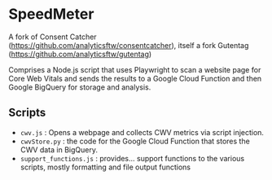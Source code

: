 # SpeedMeter
A fork of Consent Catcher (https://github.com/analyticsftw/consentcatcher), itself a fork Gutentag (https://github.com/analyticsftw/gutentag)

Comprises a Node.js script that uses Playwright to scan a website page for Core Web Vitals and sends the results to a Google Cloud Function and then Google BigQuery for storage and analysis.

## Scripts
* `cwv.js` : Opens a webpage and collects CWV metrics via script injection.
* `cwvStore.py` : the code for the Google Cloud Function that stores the CWV data in BigQuery.
* `support_functions.js` : provides... support functions to the various scripts, mostly formatting and file output functions
